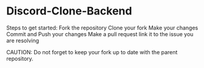 # Discord-Clone-Backend

Steps to get started:
Fork the repository
Clone your fork
Make your changes
Commit and Push your changes
Make a pull request link it to the issue you are resolving

CAUTION: Do not forget to keep your fork up to date with the parent repository.

